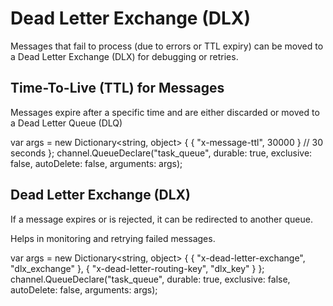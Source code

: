 
# Dead Letter Exchange (DLX)
Messages that fail to process (due to errors or TTL expiry) can be moved to a Dead Letter Exchange (DLX) for debugging or retries.


## Time-To-Live (TTL) for Messages
Messages expire after a specific time and are either discarded or moved to a Dead Letter Queue (DLQ)

var args = new Dictionary<string, object>
{
    { "x-message-ttl", 30000 } // 30 seconds
};
channel.QueueDeclare("task_queue", durable: true, exclusive: false, autoDelete: false, arguments: args);

## Dead Letter Exchange (DLX)
If a message expires or is rejected, it can be redirected to another queue.

Helps in monitoring and retrying failed messages.

var args = new Dictionary<string, object>
{
    { "x-dead-letter-exchange", "dlx_exchange" },
    { "x-dead-letter-routing-key", "dlx_key" }
};
channel.QueueDeclare("task_queue", durable: true, exclusive: false, autoDelete: false, arguments: args);
